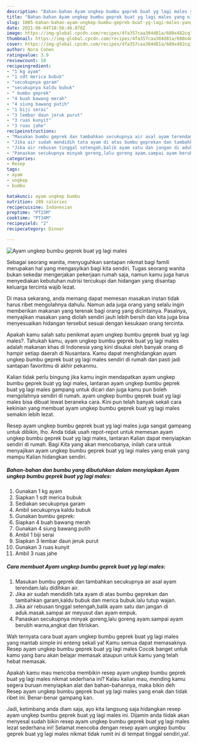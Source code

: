 ```yaml
---
description: "Bahan-bahan Ayam ungkep bumbu geprek buat yg lagi males yang nikmat Untuk Jualan"
title: "Bahan-bahan Ayam ungkep bumbu geprek buat yg lagi males yang nikmat Untuk Jualan"
slug: 1005-bahan-bahan-ayam-ungkep-bumbu-geprek-buat-yg-lagi-males-yang-nikmat-untuk-jualan
date: 2021-06-04T18:56:46.878Z
image: https://img-global.cpcdn.com/recipes/4fa357caa304d81a/680x482cq70/ayam-ungkep-bumbu-geprek-buat-yg-lagi-males-foto-resep-utama.jpg
thumbnail: https://img-global.cpcdn.com/recipes/4fa357caa304d81a/680x482cq70/ayam-ungkep-bumbu-geprek-buat-yg-lagi-males-foto-resep-utama.jpg
cover: https://img-global.cpcdn.com/recipes/4fa357caa304d81a/680x482cq70/ayam-ungkep-bumbu-geprek-buat-yg-lagi-males-foto-resep-utama.jpg
author: Nora Cohen
ratingvalue: 3.9
reviewcount: 10
recipeingredient:
- "1 kg ayam"
- "1 sdt merica bubuk"
- "secukupnya garam"
- "secukupnya kaldu bubuk"
- " bumbu geprek"
- "4 buah bawang merah"
- "4 siung bawang putih"
- "1 biji serai"
- "3 lembar daun jeruk purut"
- "3 ruas kunyit"
- "3 ruas jahe"
recipeinstructions:
- "Masukan bumbu geprek dan tambahkan secukupnya air asal ayam terendam.lalu didihkan air."
- "Jika air sudah mendidih tata ayam di atas bumbu geprekan dan tambahkan garam,kaldu bubuk dan merica bubuk.lalu tutup wajan."
- "Jika air rebusan tinggal setengah,balik ayam satu dan jangan di aduk.masak.sampai air meyusut dan ayam empuk."
- "Panaskan secukupnya minyak goreng,lalu goreng ayam.sampai ayam berubh warna,angkat dan titriskan."
categories:
- Resep
tags:
- ayam
- ungkep
- bumbu

katakunci: ayam ungkep bumbu 
nutrition: 289 calories
recipecuisine: Indonesian
preptime: "PT15M"
cooktime: "PT34M"
recipeyield: "2"
recipecategory: Dinner

---
```



![Ayam ungkep bumbu geprek buat yg lagi males](https://img-global.cpcdn.com/recipes/4fa357caa304d81a/680x482cq70/ayam-ungkep-bumbu-geprek-buat-yg-lagi-males-foto-resep-utama.jpg)

Sebagai seorang wanita, menyuguhkan santapan nikmat bagi famili merupakan hal yang mengasyikan bagi kita sendiri. Tugas seorang  wanita bukan sekedar mengerjakan pekerjaan rumah saja, namun kamu juga harus menyediakan kebutuhan nutrisi tercukupi dan hidangan yang disantap keluarga tercinta wajib lezat.

Di masa  sekarang, anda memang dapat memesan masakan instan tidak harus ribet mengolahnya dahulu. Namun ada juga orang yang selalu ingin memberikan makanan yang terenak bagi orang yang dicintainya. Pasalnya, menyajikan masakan yang diolah sendiri jauh lebih bersih dan kita juga bisa menyesuaikan hidangan tersebut sesuai dengan kesukaan orang tercinta. 



Apakah kamu salah satu penikmat ayam ungkep bumbu geprek buat yg lagi males?. Tahukah kamu, ayam ungkep bumbu geprek buat yg lagi males adalah makanan khas di Indonesia yang kini disukai oleh banyak orang di hampir setiap daerah di Nusantara. Kamu dapat menghidangkan ayam ungkep bumbu geprek buat yg lagi males sendiri di rumah dan pasti jadi santapan favoritmu di akhir pekanmu.

Kalian tidak perlu bingung jika kamu ingin mendapatkan ayam ungkep bumbu geprek buat yg lagi males, lantaran ayam ungkep bumbu geprek buat yg lagi males gampang untuk dicari dan juga kamu pun boleh mengolahnya sendiri di rumah. ayam ungkep bumbu geprek buat yg lagi males bisa dibuat lewat beraneka cara. Kini pun telah banyak sekali cara kekinian yang membuat ayam ungkep bumbu geprek buat yg lagi males semakin lebih lezat.

Resep ayam ungkep bumbu geprek buat yg lagi males juga sangat gampang untuk dibikin, lho. Anda tidak usah repot-repot untuk memesan ayam ungkep bumbu geprek buat yg lagi males, lantaran Kalian dapat menyiapkan sendiri di rumah. Bagi Kita yang akan mencobanya, inilah cara untuk menyajikan ayam ungkep bumbu geprek buat yg lagi males yang enak yang mampu Kalian hidangkan sendiri.

<!--inarticleads1-->

##### Bahan-bahan dan bumbu yang dibutuhkan dalam menyiapkan Ayam ungkep bumbu geprek buat yg lagi males:

1. Gunakan 1 kg ayam
1. Siapkan 1 sdt merica bubuk
1. Sediakan secukupnya garam
1. Ambil secukupnya kaldu bubuk
1. Gunakan  bumbu geprek:
1. Siapkan 4 buah bawang merah
1. Gunakan 4 siung bawang putih
1. Ambil 1 biji serai
1. Siapkan 3 lembar daun jeruk purut
1. Gunakan 3 ruas kunyit
1. Ambil 3 ruas jahe




<!--inarticleads2-->

##### Cara membuat Ayam ungkep bumbu geprek buat yg lagi males:

1. Masukan bumbu geprek dan tambahkan secukupnya air asal ayam terendam.lalu didihkan air.
1. Jika air sudah mendidih tata ayam di atas bumbu geprekan dan tambahkan garam,kaldu bubuk dan merica bubuk.lalu tutup wajan.
1. Jika air rebusan tinggal setengah,balik ayam satu dan jangan di aduk.masak.sampai air meyusut dan ayam empuk.
1. Panaskan secukupnya minyak goreng,lalu goreng ayam.sampai ayam berubh warna,angkat dan titriskan.




Wah ternyata cara buat ayam ungkep bumbu geprek buat yg lagi males yang mantab simple ini enteng sekali ya! Kamu semua dapat memasaknya. Resep ayam ungkep bumbu geprek buat yg lagi males Cocok banget untuk kamu yang baru akan belajar memasak ataupun untuk kamu yang telah hebat memasak.

Apakah kamu mau mencoba membikin resep ayam ungkep bumbu geprek buat yg lagi males nikmat sederhana ini? Kalau kalian mau, mending kamu segera buruan menyiapkan alat dan bahan-bahannya, maka bikin deh Resep ayam ungkep bumbu geprek buat yg lagi males yang enak dan tidak ribet ini. Benar-benar gampang kan. 

Jadi, ketimbang anda diam saja, ayo kita langsung saja hidangkan resep ayam ungkep bumbu geprek buat yg lagi males ini. Dijamin anda tiidak akan menyesal sudah bikin resep ayam ungkep bumbu geprek buat yg lagi males lezat sederhana ini! Selamat mencoba dengan resep ayam ungkep bumbu geprek buat yg lagi males nikmat tidak rumit ini di tempat tinggal sendiri,ya!.

